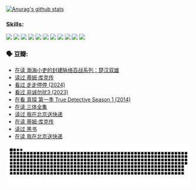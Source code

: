 
[![Anurag's github stats](https://github-readme-stats.vercel.app/api?username=w940853815)](https://github.com/anuraghazra/github-readme-stats)

### Skills:

<code><img height="32" src="https://cdn.jsdelivr.net/npm/simple-icons@v5/icons/python.svg"></code>
<code><img height="32" src="https://cdn.jsdelivr.net/npm/simple-icons@v5/icons/javascript.svg"></code>
<code><img height="32" src="https://cdn.jsdelivr.net/npm/simple-icons@v5/icons/django.svg"></code>
<code><img height="32" src="https://cdn.jsdelivr.net/npm/simple-icons@v5/icons/flask.svg"></code>
<code><img height="32" src="https://cdn.jsdelivr.net/npm/simple-icons@v5/icons/vuetify.svg"></code>
<code><img height="32" src="https://cdn.jsdelivr.net/npm/simple-icons@v5/icons/git.svg"></code>
<code><img height="32" src="https://cdn.jsdelivr.net/npm/simple-icons@v5/icons/docker.svg"></code>
<code><img height="32" src="https://cdn.jsdelivr.net/npm/simple-icons@v5/icons/postgresql.svg"></code>
<code><img height="32" src="https://cdn.jsdelivr.net/npm/simple-icons@v5/icons/elasticsearch.svg"></code>
<code><img height="32" src="https://cdn.jsdelivr.net/npm/simple-icons@v5/icons/macos.svg"></code>
<code><img height="32" src="https://cdn.jsdelivr.net/npm/simple-icons@v5/icons/linux.svg"></code>

### 🗣 豆瓣:

<!-- DOUBAN-ACTIVITIES:START -->
- [在读 渤海小吏的封建脉络百战系列：楚汉双雄](https://www.douban.com/people/136069238/status/4700950146/?_i=25085183)
- [读过 蒂姆·库克传](https://www.douban.com/people/136069238/status/4700949869/?_i=25085183)
- [看过 走走停停‎ (2024)](https://www.douban.com/people/136069238/status/4684430230/?_i=25085183)
- [看过 非诚勿扰3‎ (2023)](https://www.douban.com/people/136069238/status/4676324100/?_i=25085183)
- [在看 真探 第一季 True Detective Season 1‎ (2014)](https://www.douban.com/people/136069238/status/4673382852/?_i=25085183)
- [在读 三体全集](https://www.douban.com/people/136069238/status/4672842521/?_i=25085183)
- [读过 我在北京送快递](https://www.douban.com/people/136069238/status/4672842036/?_i=25085183)
- [在读 蒂姆·库克传](https://www.douban.com/people/136069238/status/4663517053/?_i=25085183)
- [读过 黑书](https://www.douban.com/people/136069238/status/4663516022/?_i=25085183)
- [在读 我在北京送快递](https://www.douban.com/people/136069238/status/4658098365/?_i=25085183)
<!-- DOUBAN-ACTIVITIES:END -->


![Snake animation](https://raw.githubusercontent.com/w940853815/w940853815/output/github-contribution-grid-snake.svg)

<!--
**w940853815/w940853815** is a ✨ _special_ ✨ repository because its `README.md` (this file) appears on your GitHub profile.

Here are some ideas to get you started:

- 🔭 I’m currently working on ...
- 🌱 I’m currently learning ...
- 👯 I’m looking to collaborate on ...
- 🤔 I’m looking for help with ...
- 💬 Ask me about ...
- 📫 How to reach me: ...
- 😄 Pronouns: ...
- ⚡ Fun fact: ...
-->
